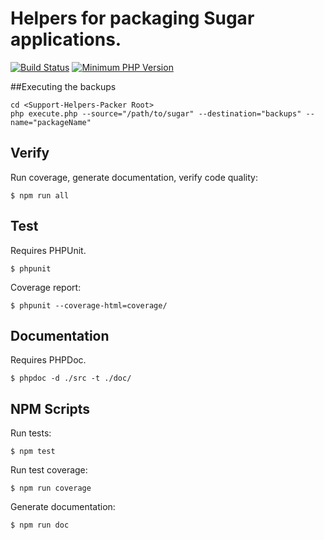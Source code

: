 # Helpers for packaging Sugar applications.

[![Build Status](https://travis-ci.com/sugarcrm/Support-Helpers-Packager.svg)](https://travis-ci.com/sugarcrm/Support-Helpers-Packager)
[![Minimum PHP Version](https://img.shields.io/badge/php-%3E%3D%205.3-8892BF.svg?style=flat-square)](https://php.net/)

##Executing the backups
```
cd <Support-Helpers-Packer Root>
php execute.php --source="/path/to/sugar" --destination="backups" --name="packageName"
```

## Verify

Run coverage, generate documentation, verify code quality:

`$ npm run all`


## Test

Requires PHPUnit.

`$ phpunit`

Coverage report:

`$ phpunit --coverage-html=coverage/`


## Documentation

Requires PHPDoc.

`$ phpdoc -d ./src -t ./doc/`


## NPM Scripts

Run tests:

`$ npm test`

Run test coverage:

`$ npm run coverage`

Generate documentation:

`$ npm run doc`
